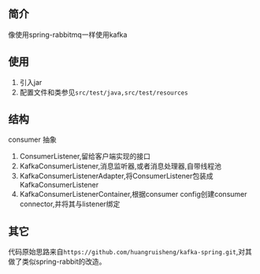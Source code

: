 ## 简介

像使用spring-rabbitmq一样使用kafka

## 使用

1. 引入jar
2. 配置文件和类参见`src/test/java,src/test/resources`


## 结构

consumer 抽象

1. ConsumerListener,留给客户端实现的接口
2. KafkaConsumerListener,消息监听器,或者消息处理器,自带线程池
3. KafkaConsumerListenerAdapter,将ConsumerListener包装成KafkaConsumerListener
4. KafkaConsumerListenerContainer,根据consumer config创建consumer connector,并将其与listener绑定


## 其它

代码原始思路来自`https://github.com/huangruisheng/kafka-spring.git`,对其做了类似spring-rabbit的改造。
